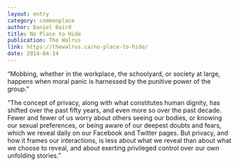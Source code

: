 ```yaml
---
layout: entry
category: commonplace
author: Daniel Baird
title: No Place to Hide
publication: The Walrus
link: https://thewalrus.ca/no-place-to-hide/
date: 2014-04-14
---
```


“Mobbing, whether in the workplace, the schoolyard, or society at large, happens when moral panic is harnessed by the punitive power of the group.”

“The concept of privacy, along with what constitutes human dignity, has shifted over the past fifty years, and even more so over the past decade. Fewer and fewer of us worry about others seeing our bodies, or knowing our sexual preferences, or being aware of our deepest doubts and fears, which we reveal daily on our Facebook and Twitter pages. But privacy, and how it frames our interactions, is less about what we reveal than about what we choose to reveal, and about exerting privileged control over our own unfolding stories.”